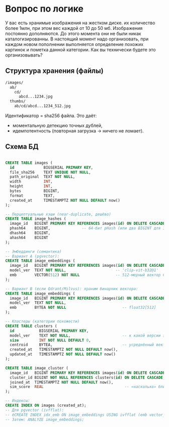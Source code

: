 # Вопрос по логике

У вас есть хранимые изображения на жестком диске. их количество более 1млн, при этом вес каждой от 10 до 50 мб. Изображения постоянно дополняются. До этого момента они не были никак каталогизированны. В настоящий момент надо организовать, при каждом новом пополнении выполняется определение похожих картинок и пометка данной категории.
Как вы технически будете это организовывать?

## Структура хранения (файлы)

```bash
/images/
  ab/
    cd/
      abcd...1234.jpg
  thumbs/
    ab/cd/abcd...1234_512.jpg
```

Идентификатор = sha256 файла. Это даёт:  
- моментальную детекцию точных дублей,
- идемпотентность (повторная загрузка → ничего не ломает).


## Схема БД

```sql

CREATE TABLE images (
  id             BIGSERIAL PRIMARY KEY,
  file_sha256    TEXT UNIQUE NOT NULL,
  path_original  TEXT NOT NULL,
  width          INT,
  height         INT,
  bytes          BIGINT,
  format         TEXT,
  created_at     TIMESTAMPTZ NOT NULL DEFAULT now()
);

-- Перцептуальные хэши (near-duplicate, дешёво)
CREATE TABLE image_hashes (
  image_id   BIGINT PRIMARY KEY REFERENCES images(id) ON DELETE CASCADE,
  phash64    BIGINT,              -- 64-бит pHash (или два BIGINT для 128)
  dhash64    BIGINT,
  ahash64    BIGINT
);

-- Эмбеддинги (семантика)
-- Вариант A (pgvector):
CREATE TABLE image_embeddings (
  image_id   BIGINT PRIMARY KEY REFERENCES images(id) ON DELETE CASCADE,
  model_ver  TEXT NOT NULL,                      -- 'clip-vit-b32@1'
  emb        VECTOR(512) NOT NULL                -- 512-мерный вектор CLIP
);

-- Вариант B (если Qdrant/Milvus): храним бинарник вектора:
CREATE TABLE image_embeddings (
  image_id   BIGINT PRIMARY KEY REFERENCES images(id) ON DELETE CASCADE,
  model_ver  TEXT NOT NULL,
  emb        BYTEA NOT NULL                         -- float32[512]
);

-- Кластеры (категории похожести)
CREATE TABLE clusters (
  id           BIGSERIAL PRIMARY KEY,
  model_ver    TEXT NOT NULL,                       -- к какой версии эмбеддингов относится
  size         INT NOT NULL DEFAULT 0,
  centroid     BYTEA,                               -- усреднённый вектор (или VECTOR(512))
  created_at   TIMESTAMPTZ NOT NULL DEFAULT now(),
  updated_at   TIMESTAMPTZ NOT NULL DEFAULT now()
);

CREATE TABLE image_cluster (
  image_id   BIGINT PRIMARY KEY REFERENCES images(id) ON DELETE CASCADE,
  cluster_id BIGINT NOT NULL REFERENCES clusters(id) ON DELETE CASCADE,
  joined_at  TIMESTAMPTZ NOT NULL DEFAULT now(),
  sim_score  REAL                                    -- «насколько» близко к центроиду
);

-- Индексы:
CREATE INDEX ON images (created_at);
-- Для pgvector (ivfflat): 
-- ёCREATE INDEX idx_emb ON image_embeddings USING ivfflat (emb vector_l2_ops) WITH (lists = 200);
-- Затем: ANALYZE image_embeddings;
``` 